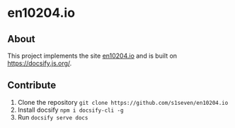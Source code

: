 # en10204.io

## About

This project implements the site [en10204.io](https://en10204.io) and is built on https://docsify.js.org/. 

## Contribute

1. Clone the repository `git clone https://github.com/s1seven/en10204.io`
2. Install docsify `npm i docsify-cli -g`
3. Run `docsify serve docs`
